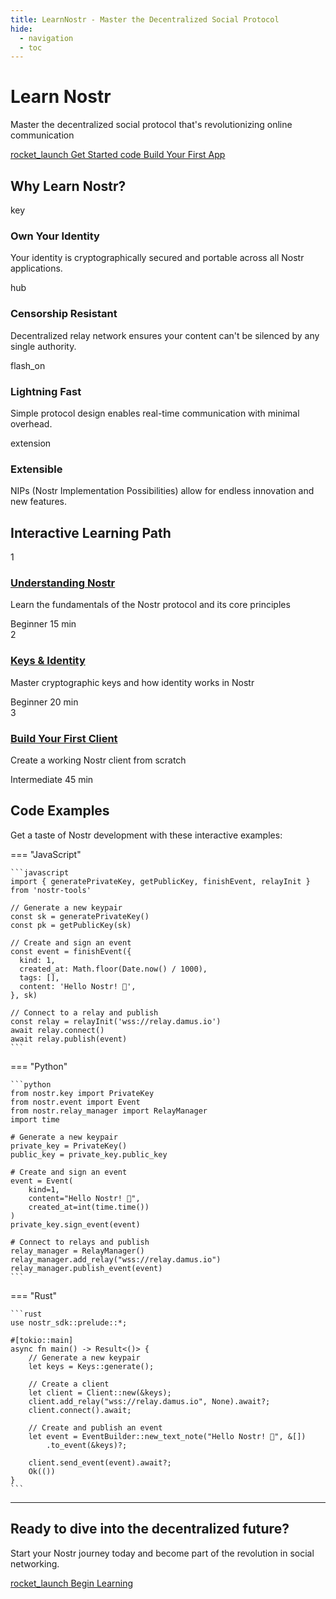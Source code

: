 ```yaml
---
title: LearnNostr - Master the Decentralized Social Protocol
hide:
  - navigation
  - toc
---
```


<div class="hero-section">
  <div class="hero-content">
    <h1 class="hero-title">
      <span class="gradient-text">Learn Nostr</span>
    </h1>
    <p class="hero-subtitle">
      Master the decentralized social protocol that's revolutionizing online communication
    </p>
    <div class="hero-buttons">
      <a href="getting-started/what-is-nostr/" class="btn btn-primary">
        <span class="material-icons">rocket_launch</span> Get Started
      </a>
      <a href="tutorials/simple-client/" class="btn btn-secondary">
        <span class="material-icons">code</span> Build Your First App
      </a>
    </div>
  </div>
  <div class="hero-visual">
    <div class="nostr-network">
      <div class="node relay"></div>
      <div class="node client"></div>
      <div class="node client"></div>
      <div class="node client"></div>
      <div class="connection"></div>
      <div class="connection"></div>
      <div class="connection"></div>
    </div>
  </div>
</div>

## Why Learn Nostr?

<div class="feature-grid">
  <div class="feature-card">
    <div class="feature-icon"><span class="material-icons">key</span></div>
    <h3>Own Your Identity</h3>
    <p>Your identity is cryptographically secured and portable across all Nostr applications.</p>
  </div>
  
  <div class="feature-card">
    <div class="feature-icon"><span class="material-icons">hub</span></div>
    <h3>Censorship Resistant</h3>
    <p>Decentralized relay network ensures your content can't be silenced by any single authority.</p>
  </div>
  
  <div class="feature-card">
    <div class="feature-icon"><span class="material-icons">flash_on</span></div>
    <h3>Lightning Fast</h3>
    <p>Simple protocol design enables real-time communication with minimal overhead.</p>
  </div>
  
  <div class="feature-card">
    <div class="feature-icon"><span class="material-icons">extension</span></div>
    <h3>Extensible</h3>
    <p>NIPs (Nostr Implementation Possibilities) allow for endless innovation and new features.</p>
  </div>
</div>

## Interactive Learning Path

<div class="learning-path">
  <div class="path-step">
    <div class="step-number">1</div>
    <div class="step-content">
      <h3><a href="getting-started/what-is-nostr/">Understanding Nostr</a></h3>
      <p>Learn the fundamentals of the Nostr protocol and its core principles</p>
      <div class="step-tags">
        <span class="tag">Beginner</span>
        <span class="tag">15 min</span>
      </div>
    </div>
  </div>
  
  <div class="path-step">
    <div class="step-number">2</div>
    <div class="step-content">
      <h3><a href="concepts/keys/">Keys & Identity</a></h3>
      <p>Master cryptographic keys and how identity works in Nostr</p>
      <div class="step-tags">
        <span class="tag">Beginner</span>
        <span class="tag">20 min</span>
      </div>
    </div>
  </div>
  
  <div class="path-step">
    <div class="step-number">3</div>
    <div class="step-content">
      <h3><a href="tutorials/simple-client/">Build Your First Client</a></h3>
      <p>Create a working Nostr client from scratch</p>
      <div class="step-tags">
        <span class="tag">Intermediate</span>
        <span class="tag">45 min</span>
      </div>
    </div>
  </div>
</div>

## Code Examples

Get a taste of Nostr development with these interactive examples:

=== "JavaScript"

    ```javascript
    import { generatePrivateKey, getPublicKey, finishEvent, relayInit } from 'nostr-tools'

    // Generate a new keypair
    const sk = generatePrivateKey()
    const pk = getPublicKey(sk)

    // Create and sign an event
    const event = finishEvent({
      kind: 1,
      created_at: Math.floor(Date.now() / 1000),
      tags: [],
      content: 'Hello Nostr! 👋',
    }, sk)

    // Connect to a relay and publish
    const relay = relayInit('wss://relay.damus.io')
    await relay.connect()
    await relay.publish(event)
    ```

=== "Python"

    ```python
    from nostr.key import PrivateKey
    from nostr.event import Event
    from nostr.relay_manager import RelayManager
    import time

    # Generate a new keypair
    private_key = PrivateKey()
    public_key = private_key.public_key

    # Create and sign an event
    event = Event(
        kind=1,
        content="Hello Nostr! 👋",
        created_at=int(time.time())
    )
    private_key.sign_event(event)

    # Connect to relays and publish
    relay_manager = RelayManager()
    relay_manager.add_relay("wss://relay.damus.io")
    relay_manager.publish_event(event)
    ```

=== "Rust"

    ```rust
    use nostr_sdk::prelude::*;

    #[tokio::main]
    async fn main() -> Result<()> {
        // Generate a new keypair
        let keys = Keys::generate();

        // Create a client
        let client = Client::new(&keys);
        client.add_relay("wss://relay.damus.io", None).await?;
        client.connect().await;

        // Create and publish an event
        let event = EventBuilder::new_text_note("Hello Nostr! 👋", &[])
            .to_event(&keys)?;
        
        client.send_event(event).await?;
        Ok(())
    }
    ```

---

<div class="footer-cta">
  <h2>Ready to dive into the decentralized future?</h2>
  <p>Start your Nostr journey today and become part of the revolution in social networking.</p>
  <a href="getting-started/what-is-nostr/" class="btn btn-primary btn-large">
    <span class="material-icons">rocket_launch</span> Begin Learning
  </a>
</div> 
